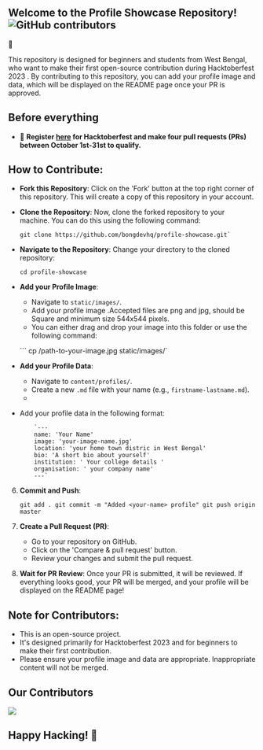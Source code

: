 ## Welcome to the Profile Showcase Repository! <img alt="GitHub contributors" src="https://img.shields.io/github/contributors/bongdevhq/profile-showcase?style=social&logo=github&logoColor=orange">

🎉

This repository is designed for beginners and students from West Bengal, who want to make their first open-source contribution during Hacktoberfest 2023 . By contributing to this repository, you can add your profile image and data, which will be displayed on the README page once your PR is approved.

## Before everything 

- 📢 **Register [here](https://hacktoberfest.com/) for Hacktoberfest and make four pull requests (PRs) between October 1st-31st to qualify.**

## How to Contribute:

 - **Fork this Repository**: Click on the 'Fork' button at the top right corner of this repository. This will create a copy of this repository in your account.

 - **Clone the Repository**: Now, clone the forked repository to your machine. You can do this using the following command:
   ```
   git clone https://github.com/bongdevhq/profile-showcase.git` 

 -  **Navigate to the Repository**: Change your directory to the cloned repository:
    
    ```
    cd profile-showcase 
    
 -  **Add your Profile Image**:
    
    -   Navigate to `static/images/`.
    -   Add your profile image .Accepted files are png and jpg, should be Square and minimum size 544x544 pixels.
    -   You can either drag and drop your image into this folder or use the following command:
        
    ``` cp /path-to-your-image.jpg static/images/` 
        
 -  **Add your Profile Data**:
    
    -   Navigate to `content/profiles/`.
    -   Create a new `.md` file with your name (e.g., `firstname-lastname.md`).
    -   

 - Add your profile data in the following format:
          
           
           `---
           name: 'Your Name'
           image: 'your-image-name.jpg'
           location: 'your home town distric in West Bengal' 
           bio: 'A short bio about yourself'
           institution: ' Your college details '
           organisation: ' your company name'
           ---`

        
6.  **Commit and Push**:
    

    
    `git add .
    git commit -m "Added <your-name> profile"
    git push origin master` 
    
7.  **Create a Pull Request (PR)**:
    
    -   Go to your repository on GitHub.
    -   Click on the 'Compare & pull request' button.
    -   Review your changes and submit the pull request.
    
    
    
8.  **Wait for PR Review**: Once your PR is submitted, it will be reviewed. If everything looks good, your PR will be merged, and your profile will be displayed on the README page!
    

## Note for Contributors:

-   This is an open-source project.
-   It's designed primarily for Hacktoberfest 2023 and for beginners to make their first contribution.
-   Please ensure your profile image and data are appropriate. Inappropriate content will not be merged.

## Our Contributors 
<a href="https://github.com/bongdevhq/profile-showcase/graphs/contributors">
  <img src="https://contrib.rocks/image?repo=bongdevhq/profile-showcase" />
</a>

## Happy Hacking! 🚀

